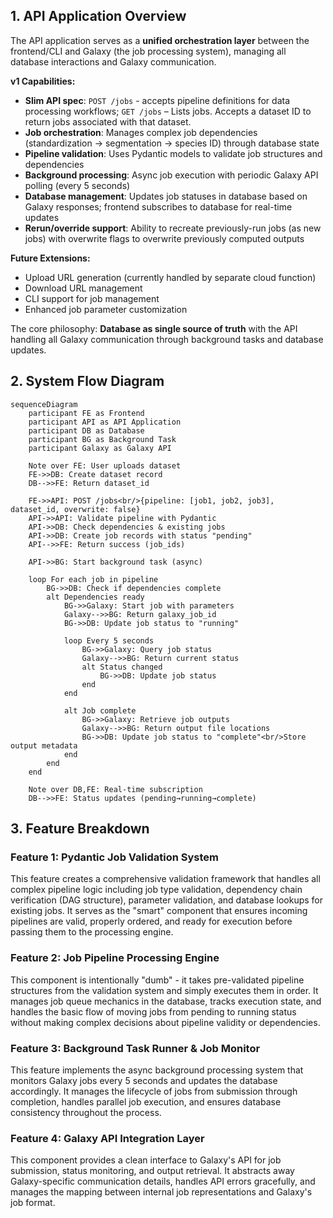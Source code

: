 ## 1. API Application Overview

The API application serves as a **unified orchestration layer** between the frontend/CLI and Galaxy (the job processing system), managing all database interactions and Galaxy communication.

**v1 Capabilities:**

- **Slim API spec**: `POST /jobs` - accepts pipeline definitions for data processing workflows; `GET /jobs` – Lists jobs. Accepts a dataset ID to return jobs associated with that dataset.
- **Job orchestration**: Manages complex job dependencies (standardization → segmentation → species ID) through database state
- **Pipeline validation**: Uses Pydantic models to validate job structures and dependencies
- **Background processing**: Async job execution with periodic Galaxy API polling (every 5 seconds)
- **Database management**: Updates job statuses in database based on Galaxy responses; frontend subscribes to database for real-time updates
- **Rerun/override support**: Ability to recreate previously-run jobs (as new jobs) with overwrite flags to overwrite previously computed outputs

**Future Extensions:**

- Upload URL generation (currently handled by separate cloud function)
- Download URL management
- CLI support for job management
- Enhanced job parameter customization

The core philosophy: **Database as single source of truth** with the API handling all Galaxy communication through background tasks and database updates.

## 2. System Flow Diagram

```mermaid
sequenceDiagram
    participant FE as Frontend
    participant API as API Application
    participant DB as Database
    participant BG as Background Task
    participant Galaxy as Galaxy API

    Note over FE: User uploads dataset
    FE->>DB: Create dataset record
    DB-->>FE: Return dataset_id

    FE->>API: POST /jobs<br/>{pipeline: [job1, job2, job3], dataset_id, overwrite: false}
    API->>API: Validate pipeline with Pydantic
    API->>DB: Check dependencies & existing jobs
    API->>DB: Create job records with status "pending"
    API-->>FE: Return success (job_ids)

    API->>BG: Start background task (async)

    loop For each job in pipeline
        BG->>DB: Check if dependencies complete
        alt Dependencies ready
            BG->>Galaxy: Start job with parameters
            Galaxy-->>BG: Return galaxy_job_id
            BG->>DB: Update job status to "running"

            loop Every 5 seconds
                BG->>Galaxy: Query job status
                Galaxy-->>BG: Return current status
                alt Status changed
                    BG->>DB: Update job status
                end
            end

            alt Job complete
                BG->>Galaxy: Retrieve job outputs
                Galaxy-->>BG: Return output file locations
                BG->>DB: Update job status to "complete"<br/>Store output metadata
            end
        end
    end

    Note over DB,FE: Real-time subscription
    DB-->>FE: Status updates (pending→running→complete)
```

## 3. Feature Breakdown

### **Feature 1: Pydantic Job Validation System**

This feature creates a comprehensive validation framework that handles all complex pipeline logic including job type validation, dependency chain verification (DAG structure), parameter validation, and database lookups for existing jobs. It serves as the "smart" component that ensures incoming pipelines are valid, properly ordered, and ready for execution before passing them to the processing engine.

### **Feature 2: Job Pipeline Processing Engine**

This component is intentionally "dumb" - it takes pre-validated pipeline structures from the validation system and simply executes them in order. It manages job queue mechanics in the database, tracks execution state, and handles the basic flow of moving jobs from pending to running status without making complex decisions about pipeline validity or dependencies.

### **Feature 3: Background Task Runner & Job Monitor**

This feature implements the async background processing system that monitors Galaxy jobs every 5 seconds and updates the database accordingly. It manages the lifecycle of jobs from submission through completion, handles parallel job execution, and ensures database consistency throughout the process.

### **Feature 4: Galaxy API Integration Layer**

This component provides a clean interface to Galaxy's API for job submission, status monitoring, and output retrieval. It abstracts away Galaxy-specific communication details, handles API errors gracefully, and manages the mapping between internal job representations and Galaxy's job format.
